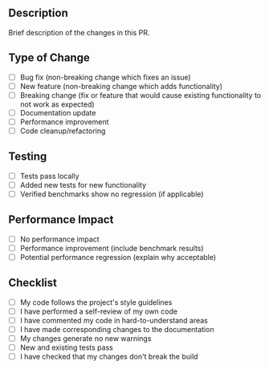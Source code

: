 ## Description
Brief description of the changes in this PR.

## Type of Change
- [ ] Bug fix (non-breaking change which fixes an issue)
- [ ] New feature (non-breaking change which adds functionality)
- [ ] Breaking change (fix or feature that would cause existing functionality to not work as expected)
- [ ] Documentation update
- [ ] Performance improvement
- [ ] Code cleanup/refactoring

## Testing
- [ ] Tests pass locally
- [ ] Added new tests for new functionality
- [ ] Verified benchmarks show no regression (if applicable)

## Performance Impact
- [ ] No performance impact
- [ ] Performance improvement (include benchmark results)
- [ ] Potential performance regression (explain why acceptable)

## Checklist
- [ ] My code follows the project's style guidelines
- [ ] I have performed a self-review of my own code  
- [ ] I have commented my code in hard-to-understand areas
- [ ] I have made corresponding changes to the documentation
- [ ] My changes generate no new warnings
- [ ] New and existing tests pass
- [ ] I have checked that my changes don't break the build